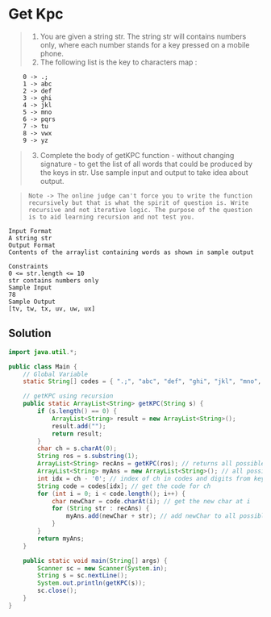 # Get Kpc

> 1. You are given a string str. The string str will contains numbers only, where each number stands for a key pressed on a mobile phone.
> 2. The following list is the key to characters map :

```
    0 -> .;
    1 -> abc
    2 -> def
    3 -> ghi
    4 -> jkl
    5 -> mno
    6 -> pqrs
    7 -> tu
    8 -> vwx
    9 -> yz
```

> 3. Complete the body of getKPC function - without changing signature - to get the list of all words that could be produced by the keys in str.
>    Use sample input and output to take idea about output.

> `Note -> The online judge can't force you to write the function recursively but that is what the spirit of question is. Write recursive and not iterative logic. The purpose of the question is to aid learning recursion and not test you.`

```
Input Format
A string str
Output Format
Contents of the arraylist containing words as shown in sample output

Constraints
0 <= str.length <= 10
str contains numbers only
Sample Input
78
Sample Output
[tv, tw, tx, uv, uw, ux]
```

## Solution

```java
import java.util.*;

public class Main {
    // Global Variable
    static String[] codes = { ".;", "abc", "def", "ghi", "jkl", "mno", "pqrs", "tu", "vwx", "yz" };

    // getKPC using recursion
    public static ArrayList<String> getKPC(String s) {
        if (s.length() == 0) {
            ArrayList<String> result = new ArrayList<String>();
            result.add("");
            return result;
        }
        char ch = s.charAt(0);
        String ros = s.substring(1);
        ArrayList<String> recAns = getKPC(ros); // returns all possible strings without ch
        ArrayList<String> myAns = new ArrayList<String>(); // all possible strings added with ch one by one
        int idx = ch - '0'; // index of ch in codes and digits from keys
        String code = codes[idx]; // get the code for ch
        for (int i = 0; i < code.length(); i++) {
            char newChar = code.charAt(i); // get the new char at i
            for (String str : recAns) {
                myAns.add(newChar + str); // add newChar to all possible strings
            }
        }
        return myAns;
    }

    public static void main(String[] args) {
        Scanner sc = new Scanner(System.in);
        String s = sc.nextLine();
        System.out.println(getKPC(s));
        sc.close();
    }
}
```
